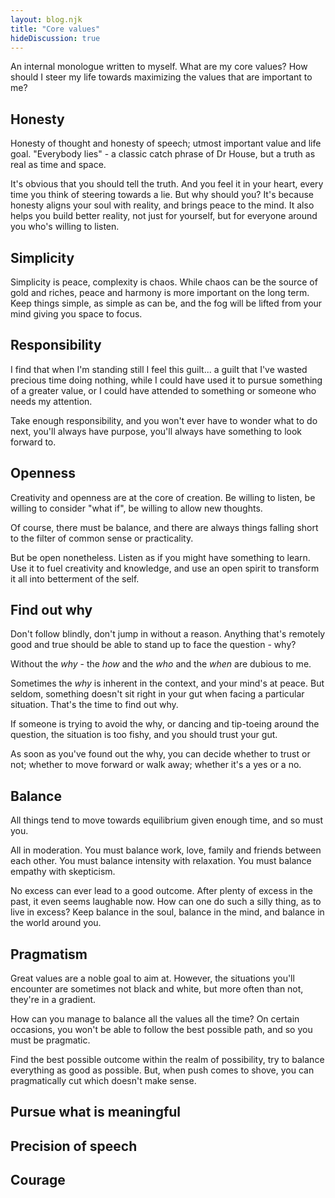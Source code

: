 ```yaml
---
layout: blog.njk
title: "Core values"
hideDiscussion: true
---
```


An internal monologue written to myself. What are my core values? How should I steer my life towards maximizing the values that are important to me?

## Honesty

Honesty of thought and honesty of speech; utmost important value and life goal. "Everybody lies" - a classic catch phrase of Dr House, but a truth as real as time and space.

It's obvious that you should tell the truth. And you feel it in your heart, every time you think of steering towards a lie. But why should you? It's because honesty aligns your soul with reality, and brings peace to the mind. It also helps you build better reality, not just for yourself, but for everyone around you who's willing to listen.

## Simplicity

Simplicity is peace, complexity is chaos. While chaos can be the source of gold and riches, peace and harmony is more important on the long term. Keep things simple, as simple as can be, and the fog will be lifted from your mind giving you space to focus.

## Responsibility

I find that when I'm standing still I feel this guilt... a guilt that I've wasted precious time doing nothing, while I could have used it to pursue something of a greater value, or I could have attended to something or someone who needs my attention.

Take enough responsibility, and you won't ever have to wonder what to do next, you'll always have purpose, you'll always have something to look forward to.

## Openness

Creativity and openness are at the core of creation. Be willing to listen, be willing to consider "what if", be willing to allow new thoughts.

Of course, there must be balance, and there are always things falling short to the filter of common sense or practicality.

But be open nonetheless. Listen as if you might have something to learn. Use it to fuel creativity and knowledge, and use an open spirit to transform it all into betterment of the self.

## Find out why

Don't follow blindly, don't jump in without a reason. Anything that's remotely good and true should be able to stand up to face the question - why?

Without the _why_ - the _how_ and the _who_ and the _when_ are dubious to me.

Sometimes the _why_ is inherent in the context, and your mind's at peace. But seldom, something doesn't sit right in your gut when facing a particular situation. That's the time to find out why.

If someone is trying to avoid the why, or dancing and tip-toeing around the question, the situation is too fishy, and you should trust your gut.

As soon as you've found out the why, you can decide whether to trust or not; whether to move forward or walk away; whether it's a yes or a no.

## Balance

All things tend to move towards equilibrium given enough time, and so must you.

All in moderation. You must balance work, love, family and friends between each other. You must balance intensity with relaxation. You must balance empathy with skepticism.

No excess can ever lead to a good outcome. After plenty of excess in the past, it even seems laughable now. How can one do such a silly thing, as to live in excess? Keep balance in the soul, balance in the mind, and balance in the world around you.

## Pragmatism

Great values are a noble goal to aim at. However, the situations you'll encounter are sometimes not black and white, but more often than not, they're in a gradient.

How can you manage to balance all the values all the time? On certain occasions, you won't be able to follow the best possible path, and so you must be pragmatic.

Find the best possible outcome within the realm of possibility, try to balance everything as good as possible. But, when push comes to shove, you can pragmatically cut which doesn't make sense.

## Pursue what is meaningful

## Precision of speech

## Courage
